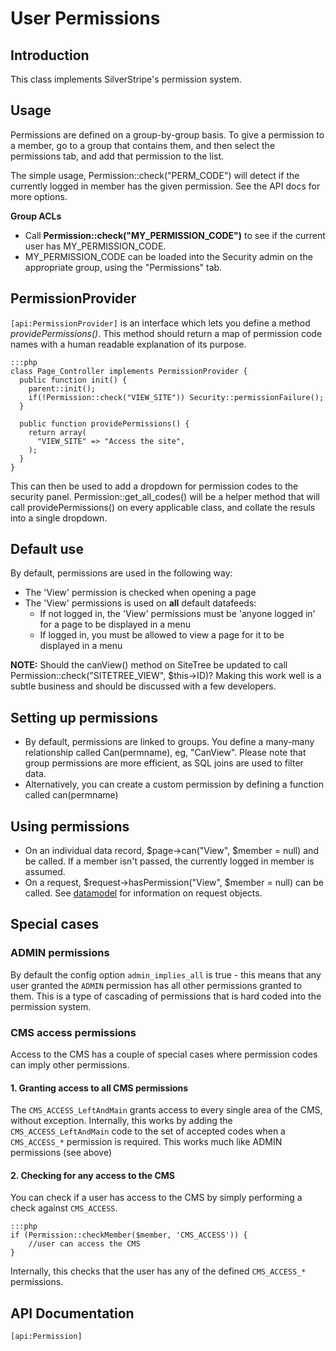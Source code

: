 # User Permissions

## Introduction

This class implements SilverStripe's permission system.

## Usage

Permissions are defined on a group-by-group basis.  To give a permission to a member, go to a group that contains them,
and then select the permissions tab, and add that permission to the list.

The simple usage, Permission::check("PERM_CODE") will detect if the currently logged in member has the given permission.
 See the API docs for more options.

**Group ACLs**

*  Call **Permission::check("MY_PERMISSION_CODE")** to see if the current user has MY_PERMISSION_CODE.
*  MY_PERMISSION_CODE can be loaded into the Security admin on the appropriate group, using the "Permissions" tab.

## PermissionProvider

`[api:PermissionProvider]` is an interface which lets you define a method *providePermissions()*.
This method should return a map of permission code names with a human readable explanation of its purpose.

	:::php
	class Page_Controller implements PermissionProvider {
	  public function init() {
	    parent::init();
	    if(!Permission::check("VIEW_SITE")) Security::permissionFailure();
	  }

	  public function providePermissions() {
	    return array(
	      "VIEW_SITE" => "Access the site",
	    );
	  }
	}


This can then be used to add a dropdown for permission codes to the security panel.  Permission::get_all_codes() will be
a helper method that will call providePermissions() on every applicable class, and collate the resuls into a single
dropdown.

## Default use

By default, permissions are used in the following way:

*  The 'View' permission is checked when opening a page
*  The 'View' permissions is used on **all** default datafeeds:
    * If not logged in, the 'View' permissions must be 'anyone logged in' for a page to be displayed in a menu
    * If logged in, you must be allowed to view a page for it to be displayed in a menu

**NOTE:** Should the canView() method on SiteTree  be updated to call Permission::check("SITETREE_VIEW", $this->ID)?
Making this work well is a subtle business and should be discussed with a few developers.

## Setting up permissions

*  By default, permissions are linked to groups.  You define a many-many relationship called Can(permname), eg,
"CanView".  Please note that group permissions are more efficient, as SQL joins are used to filter data.
*  Alternatively, you can create a custom permission by defining a function called can(permname)

## Using permissions

*  On an individual data record, $page->can("View", $member = null) and be called.  If a member isn't passed, the
currently logged in member is assumed.
*  On a request, $request->hasPermission("View", $member = null) can be called.  See [datamodel](/topics/datamodel) for
information on request objects.

## Special cases

### ADMIN permissions

By default the config option `admin_implies_all` is true - this means that any user granted the `ADMIN` permission has
all other permissions granted to them. This is a type of cascading of permissions that is hard coded into the permission
system.

### CMS access permissions

Access to the CMS has a couple of special cases where permission codes can imply other permissions.

#### 1. Granting access to all CMS permissions

The `CMS_ACCESS_LeftAndMain` grants access to every single area of the CMS, without exception. Internally, this works by
adding the `CMS_ACCESS_LeftAndMain` code to the set of accepted codes when a `CMS_ACCESS_*` permission is required.
This works much like ADMIN permissions (see above)


#### 2. Checking for any access to the CMS

You can check if a user has access to the CMS by simply performing a check against `CMS_ACCESS`.

	:::php
	if (Permission::checkMember($member, 'CMS_ACCESS')) {
		//user can access the CMS
	}

Internally, this checks that the user has any of the defined `CMS_ACCESS_*` permissions.


## API Documentation
`[api:Permission]`
